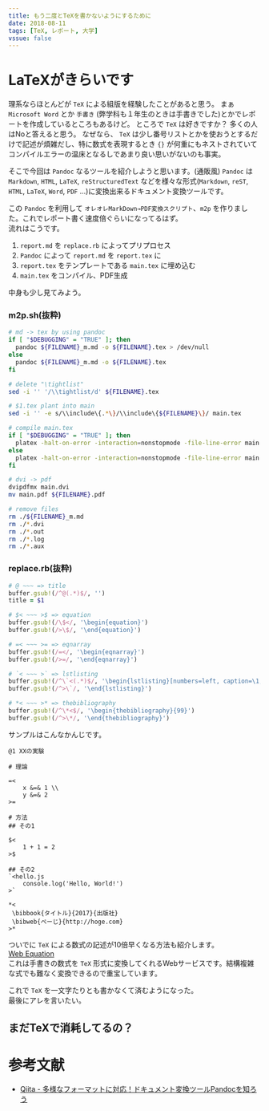 ```yaml
---
title: もう二度とTeXを書かないようにするために
date: 2018-08-11
tags: [TeX, レポート, 大学]
vssue: false
---
```

# LaTeXがきらいです
理系ならほとんどが `TeX` による組版を経験したことがあると思う。
まぁ `Microsoft Word` とか `手書き` (弊学科も１年生のときは手書きでした)とかでレポートを作成しているところもあるけど。
ところで `TeX` は好きですか？ 多くの人はNoと答えると思う。
 なぜなら、 `TeX` は少し番号リストとかを使おうとするだけで記述が煩雑だし、特に数式を表現するとき `{}` が何重にもネストされていてコンパイルエラーの温床となるしであまり良い思いがないのも事実。

 そこで今回は `Pandoc` なるツールを紹介しようと思います。(通販風)
 `Pandoc` は `Markdown`, `HTML`, `LaTeX`, `reStructuredText` などを様々な形式(`Markdown`, `reST`, `HTML`, `LaTeX`, `Word`, `PDF` ...)に変換出来るドキュメント変換ツールです。  

この `Pandoc` を利用して `オレオレMarkDown→PDF変換スクリプト`、`m2p` を作りました。これでレポート書く速度倍ぐらいになってるはず。  
流れはこうです。

1. `report.md` を `replace.rb` によってプリプロセス
2. `Pandoc` によって `report.md` を `report.tex` に
3. `report.tex` をテンプレートである `main.tex` に埋め込む
4. `main.tex` をコンパイル、PDF生成

中身も少し見てみよう。

### m2p.sh(抜粋)
```bash
# md -> tex by using pandoc
if [ "$DEBUGGING" = "TRUE" ]; then
  pandoc ${FILENAME}_m.md -o ${FILENAME}.tex > /dev/null
else
  pandoc ${FILENAME}_m.md -o ${FILENAME}.tex
fi

# delete "\tightlist"
sed -i '' '/\\tightlist/d' ${FILENAME}.tex

# $1.tex plant into main
sed -i '' -e s/\\include\{.*\}/\\include\{${FILENAME}\}/ main.tex

# compile main.tex
if [ "$DEBUGGING" = "TRUE" ]; then
  platex -halt-on-error -interaction=nonstopmode -file-line-error main.tex
else
  platex -halt-on-error -interaction=nonstopmode -file-line-error main.tex > /dev/null
fi

# dvi -> pdf
dvipdfmx main.dvi
mv main.pdf ${FILENAME}.pdf

# remove files
rm ./${FILENAME}_m.md
rm ./*.dvi
rm ./*.out
rm ./*.log
rm ./*.aux
```

### replace.rb(抜粋)
```ruby
# @ ~~~ => title
buffer.gsub!(/^@(.*)$/, '')
title = $1

# $< ~~~ >$ => equation
buffer.gsub!(/\$</, '\begin{equation}')
buffer.gsub!(/>\$/, '\end{equation}')

# =< ~~~ >= => eqnarray
buffer.gsub!(/=</, '\begin{eqnarray}')
buffer.gsub!(/>=/, '\end{eqnarray}')

# `< ~~~ >` => lstlisting
buffer.gsub!(/^\`<(.*)$/, '\begin{lstlisting}[numbers=left, caption=\1, frame=single]')
buffer.gsub!(/^>\`/, '\end{lstlisting}')

# *< ~~~ >* => thebibliography
buffer.gsub!(/^\*<$/, '\begin{thebibliography}{99}')
buffer.gsub!(/^>\*/, '\end{thebibliography}')
```

サンプルはこんなかんじです。

```
@1 XXの実験

# 理論

=<
    x &=& 1 \\
    y &=& 2
>=

# 方法
## その1

$<
    1 + 1 = 2
>$

## その2
`<hello.js
    console.log('Hello, World!')
>`

*<
 \bibbook{タイトル}{2017}{出版社}
 \bibweb{ぺーじ}{http://hoge.com}
>*
```

ついでに `TeX` による数式の記述が10倍早くなる方法も紹介します。  
[Web Equation](https://webdemo.myscript.com/views/main/math.html)  
これは手書きの数式を `TeX` 形式に変換してくれるWebサービスです。結構複雑な式でも難なく変換できるので重宝しています。  

これで `TeX` を一文字たりとも書かなくて済むようになった。  
最後にアレを言いたい。  

## **まだTeXで消耗してるの？**

# 参考文献
* [Qiita - 多様なフォーマットに対応！ドキュメント変換ツールPandocを知ろう](https://qiita.com/sky_y/items/80bcd0f353ef5b8980ee)
